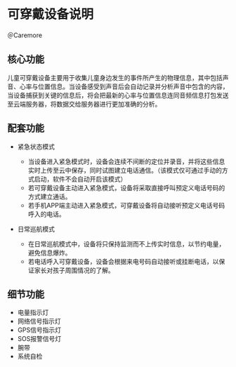 # 可穿戴设备说明

＠Caremore

## 核心功能

​	儿童可穿戴设备主要用于收集儿童身边发生的事件所产生的物理信息，其中包括声音、心率与位置信息。当设备感受到声音后会自动记录并分析声音中包含的内容，当设备捕获到关键的信息后，将会把最新的心率与位置信息连同音频信息打包发送至云端服务器，将数据交给服务器进行更加准确的分析。

## 配套功能

* 紧急状态模式
  * 当设备进入紧急模式时，设备会连续不间断的定位并录音，并将这些信息实时上传至云中保存，同时试图建立电话通信。（该模式仅可通过手动的方式启动，软件不会自动开启该模式）
  * 若可穿戴设备主动进入紧急模式，设备将采取直接呼叫预定义电话号码的方式建立通话。
  * 若手机APP端主动进入紧急模式，可穿戴设备将自动接听预定义电话号码呼入的电话。


* 日常巡航模式
  * 在日常巡航模式中，设备将只保持监测而不上传实时信息，以节约电量，避免信息爆炸。
  * 若电话呼入可穿戴设备，设备会根据来电号码自动接听或挂断电话，以保证家长对孩子周围情况的了解。

## 细节功能

* 电量指示灯
* 网络信号指示灯
* GPS信号指示灯
* SOS报警信号灯
* 腕带
* 系统自检

